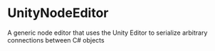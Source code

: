 # UnityNodeEditor
A generic node editor that uses the Unity Editor to serialize arbitrary connections between C# objects
